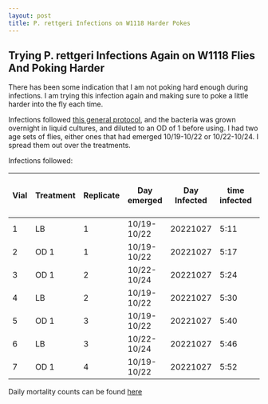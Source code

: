 ```yaml
---
layout: post
title: P. rettgeri Infections on W1118 Harder Pokes
---
```


## Trying P. rettgeri Infections Again on W1118 Flies And Poking Harder

There has been some indication that I am not poking hard enough during infections. I am trying this infection again and making sure to poke a little harder into the fly each time.

Infections followed [this general protocol](https://github.com/meschedl/Unckless_Lab_Resources/blob/main/protocols/bacteria_fly_infections.md), and the bacteria was grown overnight in liquid cultures, and diluted to an OD of 1 before using. I had two age sets of flies, either ones that had emerged 10/19-10/22 or 10/22-10/24. I spread them out over the treatments.

Infections followed:

| Vial | Treatment | Replicate | Day emerged | Day Infected | time infected | fly age | Original number flies per vial |
|------|-----------|-----------|-------------|--------------|---------------|---------|--------------------------------|
| 1    | LB        | 1         | 10/19-10/22 | 20221027     | 5:11          | 5-8     | 10                             |
| 2    | OD 1      | 1         | 10/19-10/22 | 20221027     | 5:17          | 5-8     | 9                              |
| 3    | OD 1      | 2         | 10/22-10/24 | 20221027     | 5:24          | 3-5     | 10                             |
| 4    | LB        | 2         | 10/19-10/22 | 20221027     | 5:30          | 5-8     | 10                             |
| 5    | OD 1      | 3         | 10/19-10/22 | 20221027     | 5:40          | 5-8     | 10                             |
| 6    | LB        | 3         | 10/22-10/24 | 20221027     | 5:46          | 3-5     | 10                             |
| 7    | OD 1      | 4         | 10/19-10/22 | 20221027     | 5:52          | 5-8     | 10                             |



Daily mortality counts can be found [here](https://docs.google.com/spreadsheets/d/1e1q9k2J9Nhg1_cvS1wmbTuRo5mIIbfPVQGnI1cqelEs/edit#gid=0)
